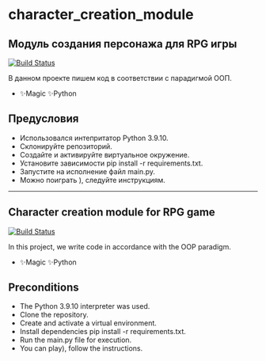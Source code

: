 # character_creation_module
## Модуль создания персонажа для RPG игры
[![Build Status](https://travis-ci.org/joemccann/dillinger.svg?branch=master)](https://travis-ci.org/joemccann/dillinger)

В данном проекте пишем код в соответствии с парадигмой ООП.

- ✨Magic ✨Python

## Предусловия
- Использовался интепритатор Python 3.9.10.
- Склонируйте репозиторий.
- Создайте и активируйте виртуальное окружение.
- Установите зависимости pip install -r requirements.txt.
- Запустите на исполнение файл main.py.
- Можно поиграть ), следуйте инструкциям.

 
____________________________________________________________________________________

## Character creation module for RPG game
[![Build Status](https://travis-ci.org/joemccann/dillinger.svg?branch=master)](https://travis-ci.org/joemccann/dillinger)

In this project, we write code in accordance with the OOP paradigm.

- ✨Magic ✨Python

## Preconditions
- The Python 3.9.10 interpreter was used.
- Clone the repository.
- Create and activate a virtual environment.
- Install dependencies pip install -r requirements.txt.
- Run the main.py file for execution.
- You can play), follow the instructions.
